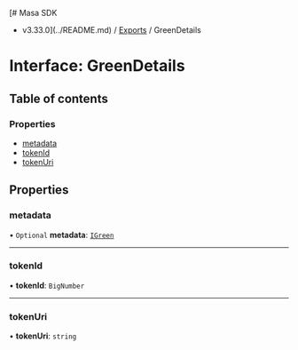 [# Masa SDK
 - v3.33.0](../README.md) / [Exports](../modules.md) / GreenDetails

# Interface: GreenDetails

## Table of contents

### Properties

- [metadata](GreenDetails.md#metadata)
- [tokenId](GreenDetails.md#tokenid)
- [tokenUri](GreenDetails.md#tokenuri)

## Properties

### metadata

• `Optional` **metadata**: [`IGreen`](IGreen.md)

___

### tokenId

• **tokenId**: `BigNumber`

___

### tokenUri

• **tokenUri**: `string`
